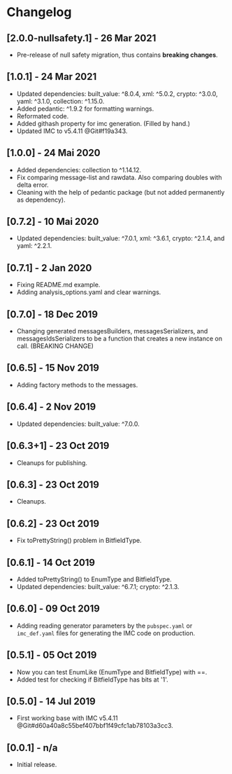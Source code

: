 # Changelog

## [2.0.0-nullsafety.1] - 26 Mar 2021

* Pre-release of null safety migration, thus contains **breaking changes**.

## [1.0.1] - 24 Mar 2021

* Updated dependencies: built_value: ^8.0.4, xml: ^5.0.2, crypto: ^3.0.0, yaml: ^3.1.0, collection: ^1.15.0.
* Added pedantic: ^1.9.2 for formatting warnings.
* Reformated code.
* Added githash property for imc generation. (Filled by hand.)
* Updated IMC to v5.4.11 @Git#f19a343.

## [1.0.0] - 24 Mai 2020

* Added dependencies: collection to ^1.14.12.
* Fix comparing message-list and rawdata. Also comparing doubles with
  delta error.
* Cleaning with the help of pedantic package (but not added permanently
  as dependency).

## [0.7.2] - 10 Mai 2020

* Updated dependencies: built_value: ^7.0.1, xml: ^3.6.1, crypto: ^2.1.4,
  and yaml: ^2.2.1.

## [0.7.1] - 2 Jan 2020

* Fixing README.md example.
* Adding analysis_options.yaml and clear warnings.

## [0.7.0] - 18 Dec 2019

* Changing generated messagesBuilders, messagesSerializers, and
  messagesIdsSerializers to be a function that creates a new instance on call.
  (BREAKING CHANGE)

## [0.6.5] - 15 Nov 2019

* Adding factory methods to the messages.

## [0.6.4] - 2 Nov 2019

* Updated dependencies: built_value: ^7.0.0.

## [0.6.3+1] - 23 Oct 2019

* Cleanups for publishing.

## [0.6.3] - 23 Oct 2019

* Cleanups.

## [0.6.2] - 23 Oct 2019

* Fix toPrettyString() problem in BitfieldType.

## [0.6.1] - 14 Oct 2019

* Added toPrettyString() to EnumType and BitfieldType.
* Updated dependencies: built_value: ^6.7.1; crypto: ^2.1.3.

## [0.6.0] - 09 Oct 2019

* Adding reading generator parameters by the `pubspec.yaml` or `imc_def.yaml`
  files for generating the IMC code on production.

## [0.5.1] - 05 Oct 2019

* Now you can test EnumLike (EnumType and BitfieldType) with ==.
* Added test for checking if BitfieldType has bits at '1'.

## [0.5.0] - 14 Jul 2019

* First working base with IMC v5.4.11 @Git#d60a40a8c55bef407bbf1f49cfc1ab78103a3cc3.

## [0.0.1] - n/a

* Initial release.
